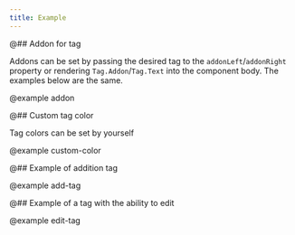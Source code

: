 ```yaml
---
title: Example
---
```


@## Addon for tag

Addons can be set by passing the desired tag to the `addonLeft`/`addonRight` property or rendering `Tag.Addon`/`Tag.Text` into the component body. The examples below are the same.

@example addon

@## Custom tag color

Tag colors can be set by yourself

@example custom-color

@## Example of addition tag

@example add-tag

@## Example of a tag with the ability to edit

@example edit-tag
